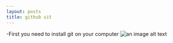```yaml
---
layout: posts
title: github sit
---
```


-First you need to install git on your computer
![an image alt text]({{ali6600alamdari.github.io/alialamdari.github.io}}/assets/images/git.png)